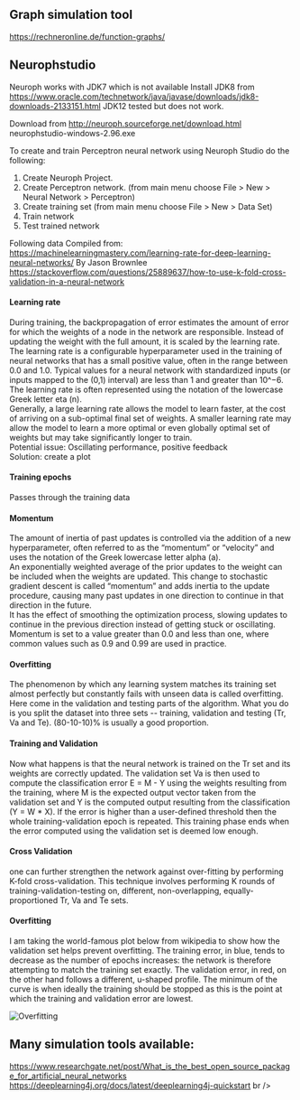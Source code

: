 ## Graph simulation tool
https://rechneronline.de/function-graphs/

## Neurophstudio
Neuroph works with JDK7 which is not available
Install JDK8 from https://www.oracle.com/technetwork/java/javase/downloads/jdk8-downloads-2133151.html
JDK12 tested but does not work.

Download from http://neuroph.sourceforge.net/download.html
neurophstudio-windows-2.96.exe

To create and train Perceptron neural network using Neuroph Studio do the following:
1. Create Neuroph Project.
2. Create Perceptron network. (from main menu choose File > New > Neural Network > Perceptron)
3. Create training set (from main menu choose File > New > Data Set)
4. Train network
5. Test trained network


Following data Compiled from: 
https://machinelearningmastery.com/learning-rate-for-deep-learning-neural-networks/  By Jason Brownlee
https://stackoverflow.com/questions/25889637/how-to-use-k-fold-cross-validation-in-a-neural-network

#### Learning rate
During training, the backpropagation of error estimates the amount of error for which the weights of a node in the network are responsible. Instead of updating the weight with the full amount, it is scaled by the learning rate.
The learning rate is a configurable hyperparameter used in the training of neural networks that has a small positive value, often in the range between 0.0 and 1.0. Typical values for a neural network with standardized inputs (or inputs mapped to the (0,1) interval) are less than 1 and greater than 10^−6.<br />
The learning rate is often represented using the notation of the lowercase Greek letter eta (n).<br />
Generally, a large learning rate allows the model to learn faster, at the cost of arriving on a sub-optimal final set of weights. A smaller learning rate may allow the model to learn a more optimal or even globally optimal set of weights but may take significantly longer to train.<br />
Potential issue: Oscillating performance, positive feedback<br />
Solution: create a plot

#### Training epochs 
Passes through the training data

#### Momentum 
The amount of inertia of past updates is controlled via the addition of a new hyperparameter, often referred to as the “momentum” or “velocity” and uses the notation of the Greek lowercase letter alpha (a).<br />
An exponentially weighted average of the prior updates to the weight can be included when the weights are updated. This change to stochastic gradient descent is called “momentum” and adds inertia to the update procedure, causing many past updates in one direction to continue in that direction in the future.<br />
It has the effect of smoothing the optimization process, slowing updates to continue in the previous direction instead of getting stuck or oscillating.<br />
Momentum is set to a value greater than 0.0 and less than one, where common values such as 0.9 and 0.99 are used in practice.<br />

#### Overfitting
The phenomenon by which any learning system matches its training set almost perfectly but constantly fails with unseen data is called overfitting.<br />
Here come in the validation and testing parts of the algorithm. What you do is you split the dataset into three sets -- training, validation and testing (Tr, Va and Te). (80-10-10)% is usually a good proportion.<br />

#### Training and Validation
Now what happens is that the neural network is trained on the Tr set and its weights are correctly updated. The validation set Va is then used to compute the classification error E = M - Y using the weights resulting from the training, where M is the expected output vector taken from the validation set and Y is the computed output resulting from the classification (Y = W * X). If the error is higher than a user-defined threshold then the whole training-validation epoch is repeated. This training phase ends when the error computed using the validation set is deemed low enough.

#### Cross Validation
one can further strengthen the network against over-fitting by performing K-fold cross-validation. This technique involves performing K rounds of training-validation-testing on, different, non-overlapping, equally-proportioned Tr, Va and Te sets.

#### Overfitting

I am taking the world-famous plot below from wikipedia to show how the validation set helps prevent overfitting. The training error, in blue, tends to decrease as the number of epochs increases: the network is therefore attempting to match the training set exactly. The validation error, in red, on the other hand follows a different, u-shaped profile. The minimum of the curve is when ideally the training should be stopped as this is the point at which the training and validation error are lowest.

![Overfitting](https://i.stack.imgur.com/8Kguj.png)


## Many simulation tools available:
https://www.researchgate.net/post/What_is_the_best_open_source_package_for_artificial_neural_networks
https://deeplearning4j.org/docs/latest/deeplearning4j-quickstart
br />
